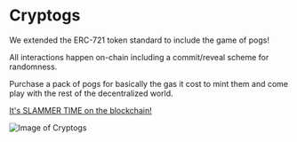 # Cryptogs

We extended the ERC-721 token standard to include the game of pogs!

All interactions happen on-chain including a commit/reveal scheme for randomness.

Purchase a pack of pogs for basically the gas it cost to mint them and come play with the rest of the decentralized world.

[It's SLAMMER TIME on the blockchain!](https://cryptogs.io)

![Image of Cryptogs](https://cryptogs.io/screen.jpg)
